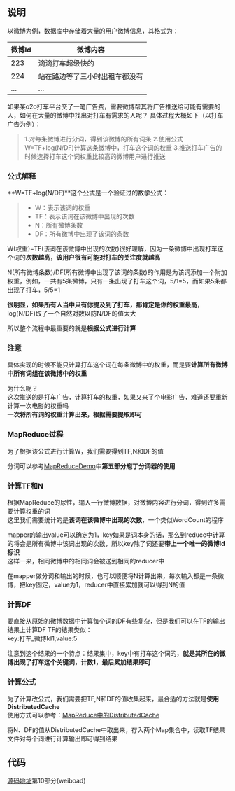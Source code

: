 ## 说明

以微博为例，数据库中存储着大量的用户微博信息，其格式为：

|微博Id	|微博内容|
|---|---|
|223	|滴滴打车超级快的|
|224	|站在路边等了三小时出租车都没有|
|…	|…|

如果某o2o打车平台交了一笔广告费，需要微博帮其将广告推送给可能有需要的人，如何在大量的微博中找出对打车有需求的人呢？
具体过程大概如下（以打车广告为例）：

> 1.对每条微博进行分词，得到该微博的所有词条
> 2.使用公式W=TF+log(N/DF)计算这条微博中，打车这个词的权重
> 3.推送打车广告的时候选择打车这个词权重比较高的微博用户进行推送

### 公式解释

**W=TF+log(N/DF)**这个公式是一个验证过的数学公式：

> * W：表示该词的权重
> * TF：表示该词在该微博中出现的次数
> * N：所有微博条数
> * DF：所有微博中出现了该词的条数

W(权重)=TF(该词在该微博中出现的次数)很好理解，因为一条微博中出现打车这个词的**次数越高，该用户很有可能对打车的关注度就越高**

N(所有微博条数)/DF(所有微博中出现了该词的条数)的作用是为该词添加一个附加权重，例如，一共有5条微博，只有一条出现了打车这个词，5/1=5，而如果5条都出现了打车，5/5=1

**很明显，如果所有人当中只有你提及到了打车，那肯定是你的权重最高**，log(N/DF)取了一个自然对数以防N/DF的值太大

所以整个流程中最重要的就是**根据公式进行计算**

### 注意

具体实现的时候不能只计算打车这个词在每条微博中的权重，而是要**计算所有微博中所有词组在该微博中的权重**

为什么呢？   
这次推送的是打车广告，计算打车的权重，如果又来了个电影广告，难道还要重新计算一次电影的权重吗   
**一次将所有词的权重计算出来，根据需要提取即可**

### MapReduce过程

为了根据该公式进行计算W，我们需要得到TF,N和DF的值

分词可以参考[MapReduceDemo](https://github.com/chubbyjiang/MapReduce)中**第五部分庖丁分词器的使用**

### 计算TF和N

根据MapReduce的尿性，输入一行微博数据，对微博内容进行分词，得到许多需要计算权重的词   
这里我们需要统计的是**该词在该微博中出现的次数**，一个类似WordCount的程序

mapper的输出value可以确定为1，key如果是词本身的话，那么到reduce中计算的将会是所有微博中该词出现的次数，所以key除了词还要**带上一个唯一的微博Id标识**   
这样一来，相同微博中的相同词会被送到相同的reducer中

在mapper做分词和输出的时候，也可以顺便将N计算出来，每次输入都是一条微博，把key固定，value为1，reducer中直接累加就可以得到N的值

### 计算DF

要直接从原始的微博数据中计算每个词的DF有些复杂，但是我们可以在TF的输出结果上计算DF
TF的结果类似：   
key:打车_微博Id1,value:5

注意到这个结果的一个特点：结果集中，key中有打车这个词的，**就是其所在的微博出现了打车这个关键词，计数1，最后累加结果即可**

### 计算公式

为了计算改公式，我们需要把TF,N和DF的值收集起来，最合适的方法就是**使用DistributedCache**   
使用方式可以参考：[MapReduce中的DistributedCache](http://www.xiaohei.info/2016/02/26/mapreduce-distributed-cache/)

将N、DF的值从DistributedCache中取出来，存入两个Map集合中，读取TF结果文件对每个词进行计算输出即可得到结果

## 代码

[源码地址](https://github.com/chubbyjiang/MapReduce)第10部分(weiboad)